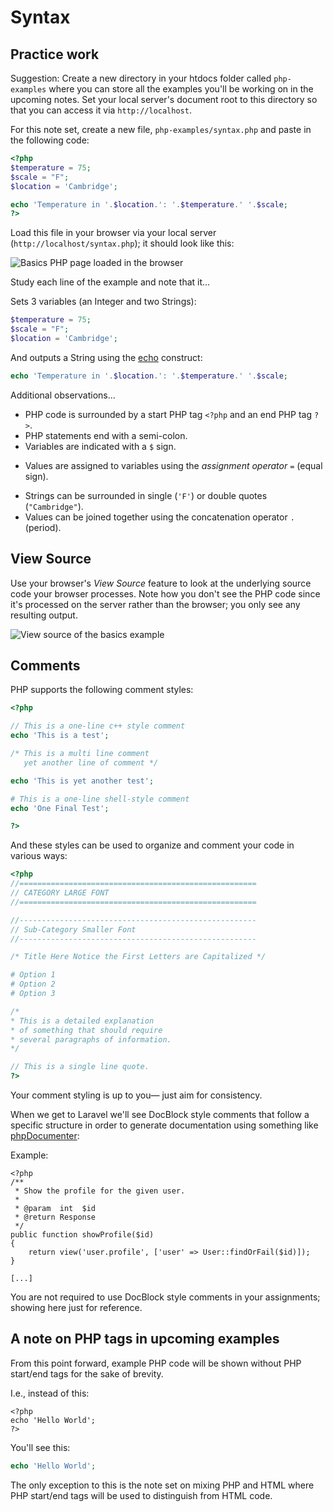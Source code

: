 # Syntax

## Practice work
Suggestion: Create a new directory in your htdocs folder called `php-examples` where you can store all the examples you'll be working on in the upcoming notes. Set your local server's document root to this directory so that you can access it via `http://localhost`.

For this note set, create a new file, `php-examples/syntax.php` and paste in the following code:
```php
<?php
$temperature = 75;
$scale = "F";
$location = 'Cambridge';

echo 'Temperature in '.$location.': '.$temperature.' '.$scale;
?>
```

Load this file in your browser via your local server (`http://localhost/syntax.php`); it should look like this:

<img src='http://making-the-internet.s3.amazonaws.com/php-syntax-in-browser@2x.png' style='max-width:595px;' alt='Basics PHP page loaded in the browser'>

Study each line of the example and note that it...

Sets 3 variables (an Integer and two Strings):

```php
$temperature = 75;
$scale = "F";
$location = 'Cambridge';
```

And outputs a String using the [echo](http://php.net/manual/en/function.echo.php) construct:
```php
echo 'Temperature in '.$location.': '.$temperature.' '.$scale;
```

Additional observations...
* PHP code is surrounded by a start PHP tag `<?php` and an end PHP tag `?>`.
* PHP statements end with a semi-colon.
* Variables are indicated with a `$` sign.
+ Values are assigned to variables using the *assignment operator* `=` (equal sign).
* Strings can be surrounded in single (`'F'`) or double quotes (`"Cambridge"`).
* Values can be joined together using the concatenation operator `.` (period).


## View Source
Use your browser's *View Source* feature to look at the underlying source code your browser processes. Note how you don't see the PHP code since it's processed on the server rather than the browser; you only see any resulting output.

<img src='http://making-the-internet.s3.amazonaws.com/php-syntax-view-source@2x.png' style='max-width:595px;' alt='View source of the basics example'>


## Comments
PHP supports the following comment styles:

```php
<?php

// This is a one-line c++ style comment
echo 'This is a test';

/* This is a multi line comment
   yet another line of comment */

echo 'This is yet another test';

# This is a one-line shell-style comment
echo 'One Final Test';

?>
```

And these styles can be used to organize and comment your code in various ways:
```php
<?php
//=====================================================
// CATEGORY LARGE FONT
//=====================================================

//-----------------------------------------------------
// Sub-Category Smaller Font
//-----------------------------------------------------

/* Title Here Notice the First Letters are Capitalized */

# Option 1
# Option 2
# Option 3

/*
* This is a detailed explanation
* of something that should require
* several paragraphs of information.
*/

// This is a single line quote.
?>
```

Your comment styling is up to you&mdash; just aim for consistency.

When we get to Laravel we'll see DocBlock style comments that follow a specific structure in order to generate documentation using something like [phpDocumenter](https://phpdoc.org):

Example:
```
<?php
/**
 * Show the profile for the given user.
 *
 * @param  int  $id
 * @return Response
 */
public function showProfile($id)
{
    return view('user.profile', ['user' => User::findOrFail($id)]);
}

[...]
```

You are not required to use DocBlock style comments in your assignments; showing here just for reference.


## A note on PHP tags in upcoming examples
From this point forward, example PHP code will be shown without PHP start/end tags for the sake of brevity.

I.e., instead of this:
```
<?php
echo 'Hello World';
?>
```

You'll see this:
```php
echo 'Hello World';
```

The only exception to this is the note set on mixing PHP and HTML where PHP start/end tags will be used to distinguish from HTML code.

